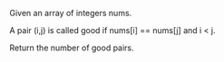Given an array of integers nums.

A pair (i,j) is called good if nums[i] == nums[j] and i < j.

Return the number of good pairs.
